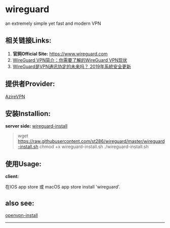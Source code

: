 # wireguard
an extremely simple yet fast and modern VPN

## 相关链接Links:

1. **官网Official Site:** https://www.wireguard.com
2. [WireGuard VPN简介：你需要了解的WireGuard VPN现状](https://bynss.com/2019/26577.html)
3. [WireGuard是VPN通讯协定的未来吗？ 2019年系統安全更新](https://zh.vpnmentor.com/blog/wireguard是vpn通讯协定的未来吗？年系統安全更新/)

## 提供者Provider:

[AzireVPN](https://www.azirevpn.com)

## 安装Installion:
**server side:**
[wireguard-install](https://github.com/l-n-s/wireguard-install)

> wget https://raw.githubusercontent.com/st286/wireguard/master/wireguard-install.sh
> chmod +x wireguard-install.sh
> ./wireguard-install.sh

## 使用Usage:
**client:**

在IOS app store 或 macOS app store install 'wireguard'.


## also see:

[openvpn-install](https://github.com/Nyr/openvpn-install)

---
